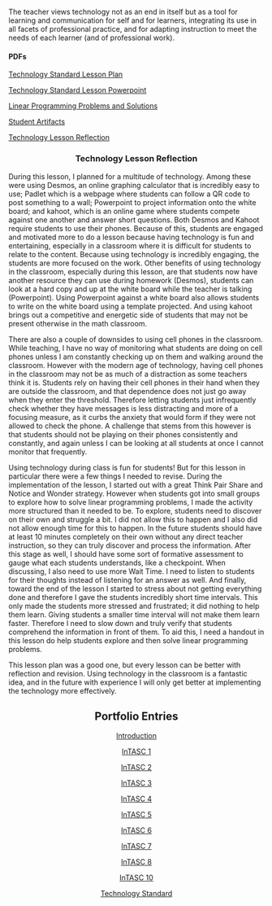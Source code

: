 <p>The teacher views technology not as an end in itself but as a tool for learning and communication for self and for learners, integrating its use in all facets of professional practice, and for adapting instruction to meet the needs of each learner (and of professional work).</p>
<h4>PDFs</h4>
<p><a href="Revised%20lesson%20plan.pdf">Technology Standard Lesson Plan</a></p>
<p><a href="Linear%20programming%20powerpoint.pdf">Technology Standard Lesson Powerpoint</a></p>
<p><a href="Problems%20for%20linear%20programming%20lesson.pdf">Linear Programming Problems and Solutions</a></p>
<p><a href="https://padlet.com/ectcollege/5dvpxrtu2c0i">Student Artifacts</a></p>
<p><a href="Reflection%20COE.pdf">Technology Lesson Reflection</a></p>

<h3 align="center">Technology Lesson Reflection</h3>
<p>During this lesson, I planned for a multitude of technology. Among these were using Desmos, an online graphing calculator that is incredibly easy to use; Padlet which is a webpage where students can follow a QR code to post something to a wall; Powerpoint to project information onto the white board; and kahoot, which is an online game where students compete against one another and answer short questions. Both Desmos and Kahoot require students to use their phones. Because of this, students are engaged and motivated more to do a lesson because having technology is fun and entertaining, especially in a classroom where it is difficult for students to relate to the content. Because using technology is incredibly engaging, the students are more focused on the work. Other benefits of using technology in the classroom, especially during this lesson, are that students now have another resource they can use during homework (Desmos), students can look at a hard copy and up at the white board while the teacher is talking (Powerpoint). Using Powerpoint against a white board also allows students to write on the white board using a template projected. And using kahoot brings out a competitive and energetic side of students that may not be present otherwise in the math classroom. </p>
<p>There are also a couple of downsides to using cell phones in the classroom. While teaching, I have no way of monitoring what students are doing on cell phones unless I am constantly checking up on them and walking around the classroom. However with the modern age of technology, having cell phones in the classroom may not be as much of a distraction as some teachers think it is. Students rely on having their cell phones in their hand when they are outside the classroom, and that dependence does not just go away when they enter the threshold. Therefore letting students just infrequently check whether they have messages is less distracting and more of a focusing measure, as it curbs the anxiety that would form if they were not allowed to check the phone. A challenge that stems from this however is that students should not be playing on their phones consistently and constantly, and again unless I can be looking at all students at once I cannot monitor that frequently. </p>
<p>Using technology during class is fun for students! But for this lesson in particular there were a few things I needed to revise. During the implementation of the lesson, I started out with a great Think Pair Share and Notice and Wonder strategy. However when students got into small groups to explore how to solve linear programming problems, I made the activity more structured than it needed to be. To explore, students need to discover on their own and struggle a bit. I did not allow this to happen and I also did not allow enough time for this to happen. In the future students should have at least 10 minutes completely on their own without any direct teacher instruction, so they can truly discover and process the information. After this stage as well, I should have some sort of formative assessment to gauge what each students understands, like a checkpoint. When discussing, I also need to use more Wait Time. I need to listen to students for their thoughts instead of listening for an answer as well. And finally, toward the end of the lesson I started to stress about not getting everything done and therefore I gave the students incredibly short time intervals. This only made the students more stressed and frustrated; it did nothing to help them learn. Giving students a smaller time interval will not make them learn faster. Therefore I need to slow down and truly verify that students comprehend the information in front of them. To aid this, I need a handout in this lesson do help students explore and then solve linear programming problems. </p>
<p>This lesson plan was a good one, but every lesson can be better with reflection and revision. Using technology in the classroom is a fantastic idea, and in the future with experience I will only get better at implementing the technology more effectively. </p>


<h2 align="center">Portfolio Entries</h2>
<p align="center"><a href="https://etrumble.github.io/Emily-Trumble-Portfolio/">Introduction</a></p>
<p align="center"><a href="https://etrumble.github.io/InTASC_1/">InTASC 1</a></p>
<p align="center"><a href="https://etrumble.github.io/InTASC_2/">InTASC 2</a></p>
<p align="center"><a href="https://etrumble.github.io/InTASC_3/">InTASC 3</a></p>
<p align="center"><a href="https://etrumble.github.io/InTASC_4/">InTASC 4</a></p>
<p align="center"><a href="https://etrumble.github.io/InTASC_5/">InTASC 5</a></p>
<p align="center"><a href="https://etrumble.github.io/InTASC_6/">InTASC 6</a></p>
<p align="center"><a href="https://etrumble.github.io/InTASC_7/">InTASC 7</a></p>
<p align="center"><a href="https://etrumble.github.io/InTASC_8/">InTASC 8</a></p>
<p align="center"><a href="https://etrumble.github.io/InTASC_10/">InTASC 10</a></p>
<p align="center"><a href="https://etrumble.github.io/Technology_Standard/">Technology Standard</a></p>
